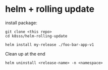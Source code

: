 # helm + rolling update

install package:<br>
```
git clone <this repo>
cd k8sss/helm-rolling-update

helm install my-release ./foo-bar-app-v1
```


Clean up at the end
```
helm uninstall <release-name> -n <namespace>
```

